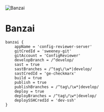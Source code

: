 ![Banzai](https://www.dolphinsandyou.com/wp-content/uploads/2016/12/Banzai-pipeline.jpg)

Banzai
========

```
banzai {
    appName = 'config-reviewer-server'
    gitCredId = 'sweeney-git'
    gitAccount = 'ConfigReviewer'
    developBranch = /^develop/
    sast = true
    sastBranches = /^tag\/\w*|develop/
    sastCredId = 'ge-checkmarx'
    build = true
    publish = true
    publishBranches = /^tag\/\w*|develop/
    deploy = true
    deployBranches = /^tag\/\w*|develop/
    deploySSHCredId = 'dev-ssh'
}
```
